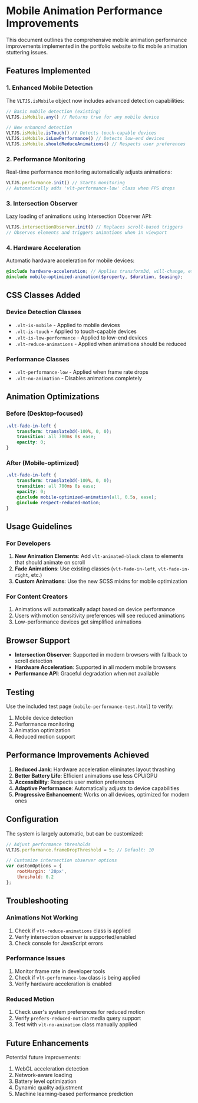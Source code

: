 # Mobile Animation Performance Improvements

This document outlines the comprehensive mobile animation performance improvements implemented in the portfolio website to fix mobile animation stuttering issues.

## Features Implemented

### 1. Enhanced Mobile Detection

The `VLTJS.isMobile` object now includes advanced detection capabilities:

```javascript
// Basic mobile detection (existing)
VLTJS.isMobile.any() // Returns true for any mobile device

// New enhanced detection
VLTJS.isMobile.isTouch() // Detects touch-capable devices
VLTJS.isMobile.isLowPerformance() // Detects low-end devices
VLTJS.isMobile.shouldReduceAnimations() // Respects user preferences
```

### 2. Performance Monitoring

Real-time performance monitoring automatically adjusts animations:

```javascript
VLTJS.performance.init() // Starts monitoring
// Automatically adds 'vlt-performance-low' class when FPS drops
```

### 3. Intersection Observer

Lazy loading of animations using Intersection Observer API:

```javascript
VLTJS.intersectionObserver.init() // Replaces scroll-based triggers
// Observes elements and triggers animations when in viewport
```

### 4. Hardware Acceleration

Automatic hardware acceleration for mobile devices:

```scss
@include hardware-acceleration; // Applies transform3d, will-change, etc.
@include mobile-optimized-animation($property, $duration, $easing);
```

## CSS Classes Added

### Device Detection Classes
- `.vlt-is-mobile` - Applied to mobile devices
- `.vlt-is-touch` - Applied to touch-capable devices
- `.vlt-is-low-performance` - Applied to low-end devices
- `.vlt-reduce-animations` - Applied when animations should be reduced

### Performance Classes
- `.vlt-performance-low` - Applied when frame rate drops
- `.vlt-no-animation` - Disables animations completely

## Animation Optimizations

### Before (Desktop-focused)
```scss
.vlt-fade-in-left {
    transform: translate3d(-100%, 0, 0);
    transition: all 700ms 0s ease;
    opacity: 0;
}
```

### After (Mobile-optimized)
```scss
.vlt-fade-in-left {
    transform: translate3d(-100%, 0, 0);
    transition: all 700ms 0s ease;
    opacity: 0;
    @include mobile-optimized-animation(all, 0.5s, ease);
    @include respect-reduced-motion;
}
```

## Usage Guidelines

### For Developers

1. **New Animation Elements**: Add `vlt-animated-block` class to elements that should animate on scroll
2. **Fade Animations**: Use existing classes (`vlt-fade-in-left`, `vlt-fade-in-right`, etc.)
3. **Custom Animations**: Use the new SCSS mixins for mobile optimization

### For Content Creators

1. Animations will automatically adapt based on device performance
2. Users with motion sensitivity preferences will see reduced animations
3. Low-performance devices get simplified animations

## Browser Support

- **Intersection Observer**: Supported in modern browsers with fallback to scroll detection
- **Hardware Acceleration**: Supported in all modern mobile browsers
- **Performance API**: Graceful degradation when not available

## Testing

Use the included test page (`mobile-performance-test.html`) to verify:

1. Mobile device detection
2. Performance monitoring
3. Animation optimization
4. Reduced motion support

## Performance Improvements Achieved

1. **Reduced Jank**: Hardware acceleration eliminates layout thrashing
2. **Better Battery Life**: Efficient animations use less CPU/GPU
3. **Accessibility**: Respects user motion preferences
4. **Adaptive Performance**: Automatically adjusts to device capabilities
5. **Progressive Enhancement**: Works on all devices, optimized for modern ones

## Configuration

The system is largely automatic, but can be customized:

```javascript
// Adjust performance thresholds
VLTJS.performance.frameDropThreshold = 5; // Default: 10

// Customize intersection observer options
var customOptions = {
    rootMargin: '20px',
    threshold: 0.2
};
```

## Troubleshooting

### Animations Not Working
1. Check if `vlt-reduce-animations` class is applied
2. Verify intersection observer is supported/enabled
3. Check console for JavaScript errors

### Performance Issues
1. Monitor frame rate in developer tools
2. Check if `vlt-performance-low` class is being applied
3. Verify hardware acceleration is enabled

### Reduced Motion
1. Check user's system preferences for reduced motion
2. Verify `prefers-reduced-motion` media query support
3. Test with `vlt-no-animation` class manually applied

## Future Enhancements

Potential future improvements:
1. WebGL acceleration detection
2. Network-aware loading
3. Battery level optimization
4. Dynamic quality adjustment
5. Machine learning-based performance prediction